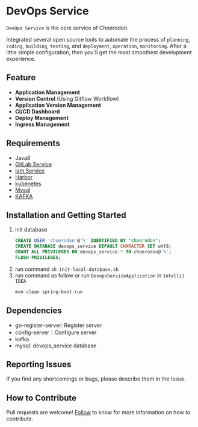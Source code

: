 # DevOps Service
`DevOps Service` is the core service of Choerodon.  

Integrated several open source tools to automate the process of `planning`, `coding`, `building`, `testing`, and `deployment`, `operation`, `monitoring`.
 After a little simple configuration, then you'll get the most smoothest development experience.

## Feature
- **Application Management**
- **Version Control** (Using Gitflow Workflow)
- **Application Version Management**
- **CI/CD Dashboard**
- **Deploy Management**
- **Ingress Management**

## Requirements
- Java8
- [GitLab Service](https://github.com/choerodon/gitlab-service)
- [Iam Service](https://github.com/choerodon/iam-service)
- [Harbor](https://vmware.github.io/harbor/cn/)
- [kubenetes](https://kubernetes.io/)
- [Mysql](https://www.mysql.com)
- [KAFKA](https://kafka.apache.org)

## Installation and Getting Started
1. init database
    ```sql
    CREATE USER 'choerodon'@'%' IDENTIFIED BY "choerodon";
    CREATE DATABASE devops_service DEFAULT CHARACTER SET utf8;
    GRANT ALL PRIVILEGES ON devops_service.* TO choerodon@'%';
    FLUSH PRIVILEGES;
    ```
1. run command `sh init-local-database.sh`
1. run command as follow or run `DevopsServiceApplication` in `IntelliJ IDEA`
    ```bash
    mvn clean spring-boot:run
    ```

## Dependencies
- go-register-server: Register server
- config-server：Configure server
- kafka
- mysql: devops_service database

## Reporting Issues
If you find any shortcomings or bugs, please describe them in the Issue.

## How to Contribute
Pull requests are welcome! [Follow](https://github.com/choerodon/choerodon/blob/master/CONTRIBUTING.md) to know for more information on how to contribute.